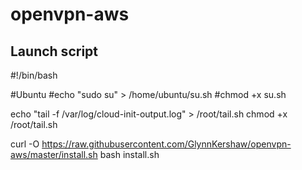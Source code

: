 # openvpn-aws

## Launch script
#!/bin/bash

#Ubuntu
#echo "sudo su" > /home/ubuntu/su.sh
#chmod +x su.sh

echo "tail -f /var/log/cloud-init-output.log" > /root/tail.sh
chmod +x /root/tail.sh

curl -O https://raw.githubusercontent.com/GlynnKershaw/openvpn-aws/master/install.sh
bash install.sh
